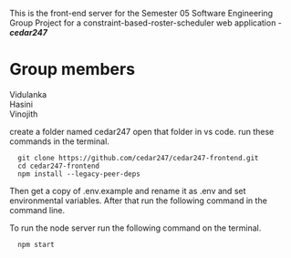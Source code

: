 This is the front-end server for the Semester 05 Software Engineering Group Project for a constraint-based-roster-scheduler web application - ***cedar247***

Group members
=============

Vidulanka \
Hasini \
Vinojith 

create a folder named cedar247 open that folder in vs code.
run these commands in the terminal.

      git clone https://github.com/cedar247/cedar247-frontend.git
      cd cedar247-frontend
      npm install --legacy-peer-deps
  
Then get a copy of .env.example and rename it as .env and set environmental variables. After that run the following command in the command line.
   
To run the node server run the following command on the terminal.

      npm start
